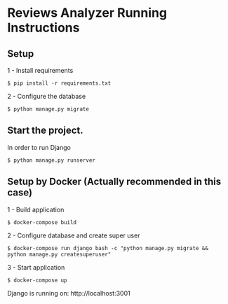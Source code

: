 # Reviews Analyzer Running Instructions

## Setup
1 - Install requirements
````
$ pip install -r requirements.txt
````
2 - Configure the database
````
$ python manage.py migrate
````
## Start the project.

In order to run Django
````
$ python manage.py runserver
````

## Setup by Docker (Actually recommended in this case)
1 - Build application
````
$ docker-compose build
````
2 - Configure database and create super user  
````
$ docker-compose run django bash -c "python manage.py migrate && python manage.py createsuperuser"
````
3 - Start application
````
$ docker-compose up
````

Django is running on: http://localhost:3001
